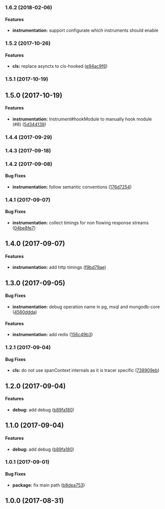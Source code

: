<a name="1.6.2"></a>
### 1.6.2 (2018-02-06)


#### Features

* **instrumentation:** support configurate which instruments should enable


<a name="1.5.2"></a>
### 1.5.2 (2017-10-26)


#### Features

* **cls:** replace asynctx to cls-hooked ([e94ac9f6](git+https://github.com/RisingStack/opentracing-auto.git/commit/e94ac9f6))


<a name="1.5.1"></a>
### 1.5.1 (2017-10-19)


<a name="1.5.0"></a>
## 1.5.0 (2017-10-19)


#### Features

* **instrumentation:** Instrument#hookModule to manually hook module (#8) ([5d344139](git+https://github.com/RisingStack/opentracing-auto.git/commit/5d344139))


<a name="1.4.4"></a>
### 1.4.4 (2017-09-29)


<a name="1.4.3"></a>
### 1.4.3 (2017-09-18)


<a name="1.4.2"></a>
### 1.4.2 (2017-09-08)


#### Bug Fixes

* **instrumentation:** follow semantic conventions ([176d7254](git+https://github.com/RisingStack/opentracing-auto.git/commit/176d7254))


<a name="1.4.1"></a>
### 1.4.1 (2017-09-07)


#### Bug Fixes

* **instrumentation:** collect timings for non flowing response streams ([04be8fe7](git+https://github.com/RisingStack/opentracing-auto.git/commit/04be8fe7))


<a name="1.4.0"></a>
## 1.4.0 (2017-09-07)


#### Features

* **instrumentation:** add http timings ([f9bd79ae](git+https://github.com/RisingStack/opentracing-auto.git/commit/f9bd79ae))


<a name="1.3.0"></a>
## 1.3.0 (2017-09-05)


#### Bug Fixes

* **instrumentation:** debug operation name in pg, msql and mongodb-core ([4560ddda](git+https://github.com/RisingStack/opentracing-auto.git/commit/4560ddda))


#### Features

* **instrumentation:** add redis ([156c49b3](git+https://github.com/RisingStack/opentracing-auto.git/commit/156c49b3))


<a name="1.2.1"></a>
### 1.2.1 (2017-09-04)


#### Bug Fixes

* **cls:** do not use spanContext internals as it is tracer specific ([738909eb](git+https://github.com/RisingStack/opentracing-auto.git/commit/738909eb))


<a name="1.2.0"></a>
## 1.2.0 (2017-09-04)


#### Features

* **debug:** add debug ([b89fa180](git+https://github.com/RisingStack/opentracing-auto.git/commit/b89fa180))


<a name="1.1.0"></a>
## 1.1.0 (2017-09-04)


#### Features

* **debug:** add debug ([b89fa180](git+https://github.com/RisingStack/opentracing-auto.git/commit/b89fa180))


<a name="1.0.1"></a>
### 1.0.1 (2017-09-01)


#### Bug Fixes

* **package:** fix main path ([b8dea753](git+https://github.com/RisingStack/opentracing-auto.git/commit/b8dea753))


<a name="1.0.0"></a>
## 1.0.0 (2017-08-31)

